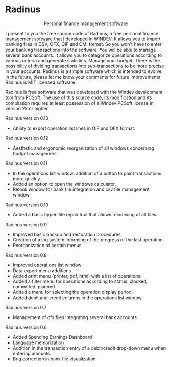# Radinus

 <p align="center" > Personal finance management software </p>

I present to you the free source code of Radinus, a free personal finance management software that I developed in WINDEV.
It allows you to import banking files in CSV, OFX, QIF and CMI format. So you won't have to enter your banking transactions into the software.
You will be able to manage several bank accounts.
It allows you to categorize operations according to various criteria and generate statistics.
Manage your budget.
There is the possibility of dividing transactions into sub-transactions to be more precise in your accounts.
Radinus is a simple software which is intended to evolve in the future, please let me know your comments for future improvements
Radinus is MIT licensed software

Radinus is free software that was developed with the Windev development tool from PCSoft. 
The use of this source code, its modification and its compilation requires at least possession of a Windev PCSoft license in version 28 or higher.

Radinus version 0.13 
- Ability to export operation list lines in QIF and OFX format.

Radinus version 0.12
- Aesthetic and ergonomic reorganization of all windows concerning budget management.

Radinus version 0.11
- In the operations list window: addition of a button to point transactions more quickly.
- Added an option to open the windows calculator.
- Relook window for bank file integration and csv file management window

Radinus version 0.10
- Added a basic hyper-file repair tool that allows reindexing of all files.

Radinus version 0.9
- Improved basic backup and restoration procedures
- Creation of a log system informing of the progress of the last operation
- Reorganization of certain menus

Radinus version 0.8
- Improved operations list window: 
- Data export menu additions
- Added print menu (printer, pdf, html) with a list of operations.
- Added a filter menu for operations according to status: clocked, committed, planned.
- Added a menu for selecting the operation display period.
- Added debit and credit columns in the operations list window

Radinus version 0.7
- Management of ofx files integrating several bank accounts

Radinus version 0.6
- Added Spending Earnings Dashboard
- Language memorization
- Addition in the transaction entry of a debit/credit drop-down menu when entering amounts.
- Bug correction in bank file visualization
